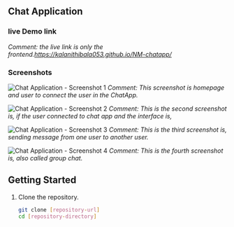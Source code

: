 
## Chat Application

### live Demo link 
*Comment: the live link is only the frontend.https://kalanithibala053.github.io/NM-chatapp/*

### Screenshots
![Chat Application - Screenshot 1](task%503/Screenshot%20(37).png)
*Comment: This screenshot is homepage and user to connect the user in the ChatApp.*

![Chat Application - Screenshot 2](task%503/Screenshot%20(4).png)
*Comment: This is the second screenshot is, if the user connected to chat app and the interface is,*

![Chat Application - Screenshot 3](task%503/Screenshot%20(5).png)
*Comment: This is the third screenshot is, sending message from one user to another user.*

![Chat Application - Screenshot 4](task%503/Screenshot%20(6).png)
*Comment: This is the fourth screenshot is, also called group chat.*




## Getting Started

1. Clone the repository.
   ```bash
   git clone [repository-url]
   cd [repository-directory]
